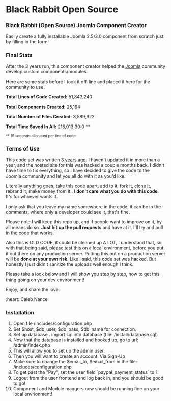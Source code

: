 Black Rabbit Open Source
=============
<h3>Black Rabbit (Open Source) Joomla Component Creator</h3>
<p>Easily create a fully installable Joomla 2.5/3.0 component from scratch just by filling in the form!</p>

<h3>Final Stats</h3>
<p>After the 3 years run, this component creator helped the <a href="https://www.joomla.org" target="_blank">Joomla</a> community develop custom components/modules.</p>
<p>Here are some stats before I took it off-line and placed it here for the community to use.</p>
<p><strong>Total Lines of Code Created:</strong> 51,843,240</p>
<p><strong>Total Components Created:</strong> 25,194</p>
<p><strong>Total Number of Files Created:</strong> 3,589,922</p>
<p><strong>Total Time Saved In All:</strong> 216,013:30:0 **</p>
<p><small>** 15 seconds allocated per line of code</small></p>

<h3>Terms of Use</h3>
<p>This code set was written <a href="https://twitter.com/calebnance/status/335807921076178944">3 years ago</a>. I haven't updated it in more than a year, and the hosted site for this was hacked a couple months back. I didn't have time to fix everything, so I have decided to give the code to the Joomla community and let you all do with it as you'd like.</p>
<p>Literally anything goes, take this code apart, add to it, fork it, clone it, rebrand it, make money from it.. <strong>I don't care what you do with this code</strong>. It's for whoever wants it.</p>
<p>I only ask that you leave my name somewhere in the code, it can be in the comments, where only a developer could see it, that's fine.</p>
<p>Please note I will keep this repo up, and if people want to improve on it, by all means do so. <strong>Just hit up the pull requests</strong> and have at it. I'll try and pull in the code that works.</p>
<p>Also this is OLD CODE, it could be cleaned up A LOT, I understand that, so with that being said, please test this on a local environment, before you put it out there on any production server. Putting this out on a production server will be <strong>done at your own risk</strong>. Like I said, this code set was hacked. But honestly I just didn't sanitize the uploads well enough I think.</p>
<p>Please take a look below and I will show you step by step, how to get this thing going on your dev environment!</p>
<p>Enjoy, and share the love.</p>
<p>:heart: Caleb Nance</p>

<h3>Installation</h3>
<ol>
	<li>Open file /includes/configuration.php</li>
	<li>Set $host, $db_user, $db_pass, $db_name for connection.</li>
	<li>Set up database.. import sql into database (file: /install/database.sql)</li>
	<li>Now that the database is installed and hooked up, go to url: /admin/index.php</li>
	<li>This will allow you to set up the admin user.</li>
	<li>Then you will want to create an account. Via Sign-Up</li>
	<li>Make sure to change the $email_to, $email_from in the file: /includes/configuration.php</li>
	<li>To get past the "Pay", set the user field `paypal_payment_status` to 1.</li>
	<li>Logout from the user frontend and log back in, and you should be good to go!</li>
	<li>Component and Module mangers now should be running fine on your local envrionment!</li>
</ol>
